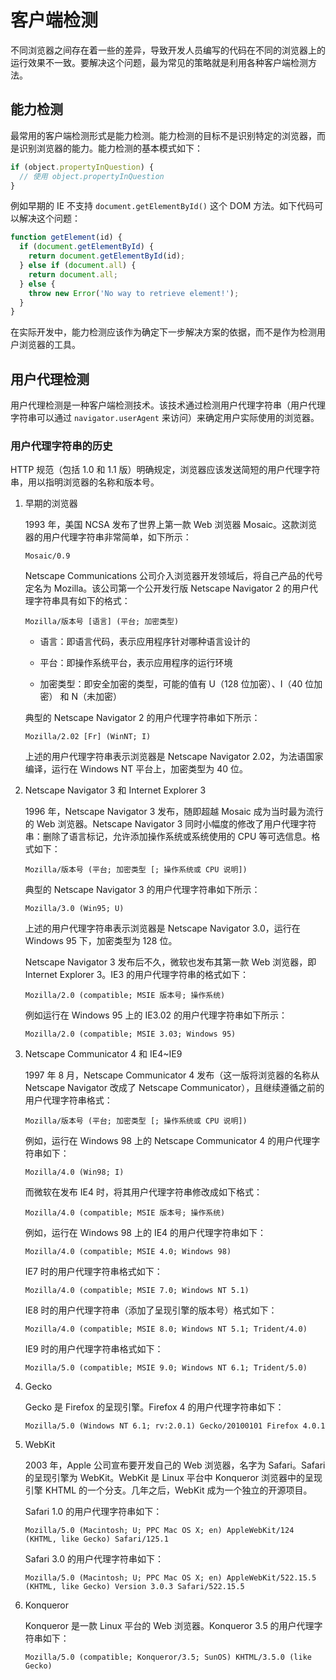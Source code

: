 # 客户端检测

不同浏览器之间存在着一些的差异，导致开发人员编写的代码在不同的浏览器上的运行效果不一致。要解决这个问题，最为常见的策略就是利用各种客户端检测方法。

## 能力检测

最常用的客户端检测形式是能力检测。能力检测的目标不是识别特定的浏览器，而是识别浏览器的能力。能力检测的基本模式如下：

```js
if (object.propertyInQuestion) {
  // 使用 object.propertyInQuestion
}
```

例如早期的 IE 不支持 `document.getElementById()` 这个 DOM 方法。如下代码可以解决这个问题：

```js
function getElement(id) {
  if (document.getElementById) {
    return document.getElementById(id);
  } else if (document.all) {
    return document.all;
  } else {
    throw new Error('No way to retrieve element!');
  }
}
```

在实际开发中，能力检测应该作为确定下一步解决方案的依据，而不是作为检测用户浏览器的工具。

## 用户代理检测

用户代理检测是一种客户端检测技术。该技术通过检测用户代理字符串（用户代理字符串可以通过 `navigator.userAgent` 来访问）来确定用户实际使用的浏览器。

### 用户代理字符串的历史

HTTP 规范（包括 1.0 和 1.1 版）明确规定，浏览器应该发送简短的用户代理字符串，用以指明浏览器的名称和版本号。

1. 早期的浏览器

    1993 年，美国 NCSA 发布了世界上第一款 Web 浏览器 Mosaic。这款浏览器的用户代理字符串非常简单，如下所示：

    ```
    Mosaic/0.9
    ```

    Netscape Communications 公司介入浏览器开发领域后，将自己产品的代号定名为 Mozilla。该公司第一个公开发行版 Netscape Navigator 2 的用户代理字符串具有如下的格式：

    ```
    Mozilla/版本号 [语言] (平台; 加密类型)
    ```

    - 语言：即语言代码，表示应用程序针对哪种语言设计的

    - 平台：即操作系统平台，表示应用程序的运行环境

    - 加密类型：即安全加密的类型，可能的值有 U（128 位加密）、I（40 位加密） 和 N（未加密）

    典型的 Netscape Navigator 2 的用户代理字符串如下所示：

    ```
    Mozilla/2.02 [Fr] (WinNT; I)
    ```

    上述的用户代理字符串表示浏览器是 Netscape Navigator 2.02，为法语国家编译，运行在 Windows NT 平台上，加密类型为 40 位。

2. Netscape Navigator 3 和 Internet Explorer 3

    1996 年，Netscape Navigator 3 发布，随即超越 Mosaic 成为当时最为流行的 Web 浏览器。Netscape Navigator 3 同时小幅度的修改了用户代理字符串：删除了语言标记，允许添加操作系统或系统使用的 CPU 等可选信息。格式如下：

    ```
    Mozilla/版本号 (平台; 加密类型 [; 操作系统或 CPU 说明])
    ```

    典型的 Netscape Navigator 3 的用户代理字符串如下所示：

    ```
    Mozilla/3.0 (Win95; U)
    ```

    上述的用户代理字符串表示浏览器是 Netscape Navigator 3.0，运行在 Windows 95 下，加密类型为 128 位。

    Netscape Navigator 3 发布后不久，微软也发布其第一款 Web 浏览器，即 Internet Explorer 3。IE3 的用户代理字符串的格式如下：

    ```
    Mozilla/2.0 (compatible; MSIE 版本号; 操作系统)
    ```

    例如运行在 Windows 95 上的 IE3.02 的用户代理字符串如下所示：

    ```
    Mozilla/2.0 (compatible; MSIE 3.03; Windows 95)
    ```

3. Netscape Communicator 4 和 IE4~IE9

    1997 年 8 月，Netscape Communicator 4 发布（这一版将浏览器的名称从 Netscape Navigator 改成了 Netscape Communicator），且继续遵循之前的用户代理字符串格式：

    ```
    Mozilla/版本号 (平台; 加密类型 [; 操作系统或 CPU 说明])
    ```

    例如，运行在 Windows 98 上的 Netscape Communicator 4 的用户代理字符串如下：

    ```
    Mozilla/4.0 (Win98; I)
    ```

    而微软在发布 IE4 时，将其用户代理字符串修改成如下格式：

    ```
    Mozilla/4.0 (compatible; MSIE 版本号; 操作系统)
    ```

    例如，运行在 Windows 98 上的 IE4 的用户代理字符串如下：

    ```
    Mozilla/4.0 (compatible; MSIE 4.0; Windows 98)
    ```

    IE7 时的用户代理字符串格式如下：

    ```
    Mozilla/4.0 (compatible; MSIE 7.0; Windows NT 5.1)
    ```

    IE8 时的用户代理字符串（添加了呈现引擎的版本号）格式如下：

    ```
    Mozilla/4.0 (compatible; MSIE 8.0; Windows NT 5.1; Trident/4.0)
    ```

    IE9 时的用户代理字符串格式如下：

    ```
    Mozilla/5.0 (compatible; MSIE 9.0; Windows NT 6.1; Trident/5.0)
    ```

4. Gecko

    Gecko 是 Firefox 的呈现引擎。Firefox 4 的用户代理字符串如下：

    ```
    Mozilla/5.0 (Windows NT 6.1; rv:2.0.1) Gecko/20100101 Firefox 4.0.1
    ```

5. WebKit

    2003 年，Apple 公司宣布要开发自己的 Web 浏览器，名字为 Safari。Safari 的呈现引擎为 WebKit。WebKit 是 Linux 平台中 Konqueror 浏览器中的呈现引擎 KHTML 的一个分支。几年之后，WebKit 成为一个独立的开源项目。

    Safari 1.0 的用户代理字符串如下：

    ```
    Mozilla/5.0 (Macintosh; U; PPC Mac OS X; en) AppleWebKit/124 (KHTML, like Gecko) Safari/125.1
    ```

    Safari 3.0 的用户代理字符串如下：

    ```
    Mozilla/5.0 (Macintosh; U; PPC Mac OS X; en) AppleWebKit/522.15.5 (KHTML, like Gecko) Version 3.0.3 Safari/522.15.5
    ```

6. Konqueror

    Konqueror 是一款 Linux 平台的 Web 浏览器。Konqueror 3.5 的用户代理字符串如下：

    ```
    Mozilla/5.0 (compatible; Konqueror/3.5; SunOS) KHTML/3.5.0 (like Gecko)
    ```